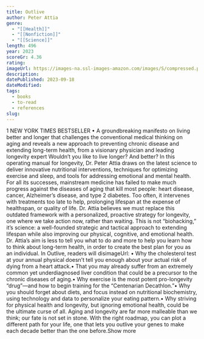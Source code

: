 ```yaml
---
title: Outlive
author: Peter Attia
genre:
  - "[[Health]]"
  - "[[Nonfiction]]"
  - "[[Science]]"
length: 496
year: 2023
scoreGr: 4.36
rating: 
imageUrl: https://images-na.ssl-images-amazon.com/images/S/compressed.photo.goodreads.com/books/1700067079i/61153739.jpg
description: 
datePublished: 2023-09-18
dateModified: 
tags:
  - books
  - to-read
  - references
slug:
---
```

1 NEW YORK TIMES BESTSELLER • A groundbreaking manifesto on living better and longer that challenges the conventional medical thinking on aging and reveals a new approach to preventing chronic disease and extending long-term health, from a visionary physician and leading longevity expert Wouldn’t you like to live longer? And better? In this operating manual for longevity, Dr. Peter Attia draws on the latest science to deliver innovative nutritional interventions, techniques for optimizing exercise and sleep, and tools for addressing emotional and mental health. For all its successes, mainstream medicine has failed to make much progress against the diseases of aging that kill most people: heart disease, cancer, Alzheimer’s disease, and type 2 diabetes. Too often, it intervenes with treatments too late to help, prolonging lifespan at the expense of healthspan, or quality of life. Dr. Attia believes we must replace this outdated framework with a personalized, proactive strategy for longevity, one where we take action now, rather than waiting. This is not “biohacking,” it’s science: a well-founded strategic and tactical approach to extending lifespan while also improving our physical, cognitive, and emotional health. Dr. Attia’s aim is less to tell you what to do and more to help you learn how to think about long-term health, in order to create the best plan for you as an individual. In Outlive, readers will disimageUrl: • Why the cholesterol test at your annual physical doesn’t tell you enough about your actual risk of dying from a heart attack.• That you may already suffer from an extremely common yet underdiagnosed liver condition that could be a precursor to the chronic diseases of aging.• Why exercise is the most potent pro-longevity “drug”—and how to begin training for the “Centenarian Decathlon.”• Why you should forget about diets, and focus instead on nutritional biochemistry, using technology and data to personalize your eating pattern.• Why striving for physical health and longevity, but ignoring emotional health, could be the ultimate curse of all. Aging and longevity are far more malleable than we think; our fate is not set in stone. With the right roadmap, you can plot a different path for your life, one that lets you outlive your genes to make each decade better than the one before.Show more
